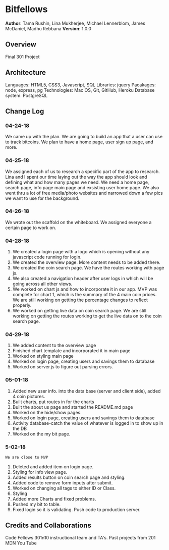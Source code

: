 # Bitfellows

**Author**: Tama Rushin, Lina Mukherjee, Michael Lennerblom, James McDaniel, Madhu Rebbana
**Version**: 1.0.0

## Overview
Final 301 Project


## Architecture
Languages: HTML5, CSS3, Javascript, SQL
Libraries: jquery
Pacakages: node, express, pg
Technologies: Mac OS, Git, GitHub, Heroku 
Database system: PostgreSQL


## Change Log
  ### 04-24-18
   We came up with the plan. We are going to build an app that a user can use to track bitcoins. We plan to have a home page, user sign up page, and more.
  ### 04-25-18
   We assigned each of us to research a specific part of the app to research. Lina and I spent our time laying out the way the app should look and defining what and how many pages we need. We need a home page, search page, info page main page and exsisting user home page. We also went thru a lot of free media/photo websites and narrowed down a few pics we want to use for the background.
  ### 04-26-18
   We wrote out the scaffold on the whiteboard. We assigned everyone a certain page to work on.
  ### 04-28-18
   1. We created a login page with a logo which is opening without any javascript code running for login.
   2. We created the overview page. More content needs to be added there.
   3. We created the coin search page. We have the routes working with page js. 
   4. We also created a navigation header after user logs in which will be going across all other views.
   5. We worked on chart js and how to incorporate it in our app. MVP was complete for chart 1, which is the summary of the 4 main coin prices. We are still working on getting the percentage changes to reflect properly.
   6. We worked on getting live data on coin search page. We are still working on getting the routes working to get the live data on to the coin search page.
  ### 04-29-18
   1. We added content to the overview page
   2. Finished chart template and incorporated it in main page
   3. Worked on styling main page
   4. Worked on login page, creating users and savings them to database
   5. Worked on server.js to figure out parsing errors.
  ### 05-01-18
   1. Added new user info. into the data base (server and client side), added 4 coin pictures.
   2. Built charts, put routes in for the charts
   3. Built the about us page and started the README.md page
   4. Worked on the hide/show pages.
   5. Worked on login page, creating users and savings them to database
   6. Activity database-catch the value of whatever is logged in to show up in the DB
   7. Worked on the my bit page.
  ### 5-02-18
    We are close to MVP
   1. Deleted and added item on login page.
   2. Styling for info view page. 
   3. Added results button on coin search page and styling.
   4. Added code to remove form inputs after submit.
   5. Worked on changing all tags to either ID or Class.
   6. Styling
   7. Added more Charts and fixed problems.
   8. Pushed my bit to table.
   9. Fixed login so it is validating. Push code to production server.

  


  
## Credits and Collaborations
Code Fellows 301n10 instructional team and TA's.
Past projects from 201
MDN
You Tube